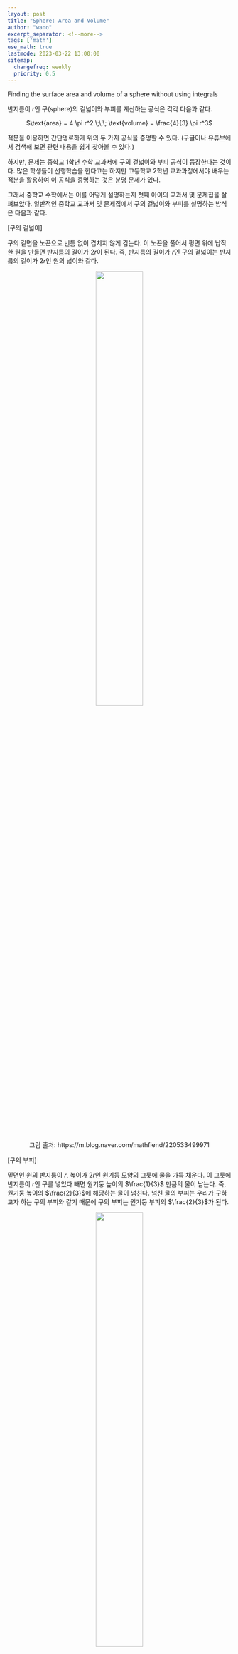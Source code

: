 ```yaml
---
layout: post
title: "Sphere: Area and Volume"
author: "wano"
excerpt_separator: <!--more-->
tags: ['math']
use_math: true
lastmode: 2023-03-22 13:00:00
sitemap:
  changefreq: weekly
  priority: 0.5
---
```


Finding the surface area and volume of a sphere without using integrals<!--more-->


반지름이 $r$인 구(sphere)의 겉넓이와 부피를 계산하는 공식은 각각 다음과 같다.

<p style="text-align: center;">$\text{area} = 4 \pi r^2 \;\;\; \text{volume} = \frac{4}{3} \pi r^3$</p>


적분을 이용하면 간단명료하게 위의 두 가지 공식을 증명할 수 있다. (구글이나 유튜브에서 검색해 보면 관련 내용을 쉽게 찾아볼 수 있다.)

하지만, 문제는 중학교 1학년 수학 교과서에 구의 겉넓이와 부피 공식이 등장한다는 것이다. 많은 학생들이 선행학습을 한다고는 하지만 고등학교 2학년 교과과정에서야 배우는 적분을 활용하여 이 공식을 증명하는 것은 분명 문제가 있다.

그래서 중학교 수학에서는 이를 어떻게 설명하는지 첫째 아이의 교과서 및 문제집을 살펴보았다. 일반적인 중학교 교과서 및 문제집에서 구의 겉넓이와 부피를 설명하는 방식은 다음과 같다.


[구의 겉넓이]

구의 겉면을 노끈으로 빈틈 없이 겹치지 않게 감는다. 이 노끈을 풀어서 평면 위에 납작한 원을 만들면 반지름의 길이가 $2r$이 된다. 즉, 반지름의 길이가 $r$인 구의 겉넓이는 반지름의 길이가 $2r$인 원의 넓이와 같다.

<center><figure><img src="https://cgvfxmath.github.io/assets/img/sphere_area_01.png" width="50%"><figcaption>그림 출처: https://m.blog.naver.com/mathfiend/220533499971</figcaption></figure></center>


[구의 부피]

밑면인 원의 반지름이 $r$, 높이가 $2r$인 원기둥 모양의 그릇에 물을 가득 채운다. 이 그릇에 반지름이 $r$인 구를 넣었다 빼면 원기둥 높이의 $\frac{1}{3}$ 만큼의 물이 남는다. 즉, 원기둥 높이의 $\frac{2}{3}$에 해당하는 물이 넘친다. 넘친 물의 부피는 우리가 구하고자 하는 구의 부피와 같기 때문에 구의 부피는 원기둥 부피의 $\frac{2}{3}$가 된다.

<center><figure><img src="https://cgvfxmath.github.io/assets/img/sphere_area_02.png" width="50%"><figcaption>그림 출처: https://mathbitsnotebook.com/Geometry/3DShapes/3DSpheres.html</figcaption></figure></center>

나름 중학교 1학년 수준에 맞는 정도에서 최대한 직관적으로 구의 겉넓이와 부피 공식의 의미를 설명하려고 하는 것 같다. (사실 직관적이라는 부분도 동의하기 어렵다.) 하지만 위의 내용들은 수학적으로 엄밀한 증명이라고 보기는 어렵다. 공식이 어떻게 만들어 졌는지에 대한 이유라기 보다는 오히려 결과에 가깝기 때문이다.

“일단 중요하니 대략의 의미를 이해하고 결과를 외워라! 엄밀한 증명은 몇 년 뒤에 적분을 배우면 알려주겠다.” 정도의 전략으로 보인다.

<p style="text-align: center;">“구의 겉넓이: 4 파이 알 제곱”</p>
<p style="text-align: center;">“구의 부피: 3분의 4 파이 알 세제곱”</p>

이 공식들은 매우 중요하기 때문에 반드시 암기를 해야 한다. 하지만, 공식의 암기로 그치기에는 무언가 석연치 않고 찜찜함을 느끼는 사람들이 있을 수 있다. 이 공식이 어떻게 만들어졌는지에 대한 지적 호기심을 가지고 있거나, 또는 진짜 맞는 식인지에 대한 의심이 드는 사람들은 수학적인 증명의 필요성을 느낄 것이다. 그리고, 단순히 저 공식들을 외워서 문제를 기계적으로 푸는 것 보다는 공식이 생겨난 과정을 이해하는 것이 훨씬 더 좋은 접근법인 것임은 분명하다.

그렇다면 적분을 사용하지 않고서도 구의 겉넓이와 부피 공식을 유도할 수 있을까? 평상시에 생각해보지 못한 문제였다. 결론은 “할 수 있다!”이다. 구글과 유튜브를 통해 관련 자료들을 찾아보았고 그 결과를 최대한 간단하게 정리해보았다. (즉, 이제부터가 본론이다.)

구의 겉넓이 공식을 유도해보자.

그 전에 먼저 알아야할 내용이 있다.

<center><figure><img src="https://cgvfxmath.github.io/assets/img/Archimedes_HatBox_Theorem_01.png" width="50%"><figcaption>그림 출처: https://mathworld.wolfram.com/ArchimedesHat-BoxTheorem.html</figcaption></figure></center>

위의 그림에서 $S_1$과 $S_2$의 넓이가 같다는 사실을 [아르키메데스의 모자상자 정리(Archimedes’ HatBox Theorem)](https://cgvfxmath.github.io/2023-03-22/archimedes-hatbox-theorem)라고 한다.

이 정리에 의하여 $h = 2r$이 되면 다음의 등식이 성립한다.

<p style="text-align: center;">구의 겉넓이 = 원기둥의 옆면의 넓이</p>

원기둥의 옆면을 잘라서 펼치면 다음과 같은 직사각형이 된다. 이 직사각형의 밑변의 길이는 반지름이 $r$인 원의 둘레의 길이이고, 높이는 반지름의 두 배인 $2r$이다.


<center><figure><img src="https://cgvfxmath.github.io/assets/img/sphere_area_03.png" width="50%"></figure></center>

“구의 겉넓이: 4 파이 알 제곱”임이 증명되었다! Q.E.D.

참고로 “구의 겉넓이 = 원기둥의 옆면의 넓이”가 되는 것을 진짜 털실을 가지고 확인해본 유튜버가 있다. 관심 있는 분들은 아래의 링크에서 내용을 확인해 보시라. [링크](https://www.youtube.com/watch?v=Fyvq-jIQKr8)

여기서 잠깐. 한 가지 특이한 사실을 확인하고 다음으로 넘어가자. 구의 겉넓이는 구의 중심을 지나는 평면으로 구를 잘랐을 때 만들어지는 원의 넓이의 4배이다.

<center><figure><img src="https://cgvfxmath.github.io/assets/img/Archimedes_HatBox_Theorem_04.png" width="50%"></figure></center>

<center><figure><img src="https://cgvfxmath.github.io/assets/img/Archimedes_HatBox_Theorem_05.png" width="50%"><figcaption>그림 출처: https://www.youtube.com/watch?v=GNcFjFmqEc8</figcaption></figure></center>

이제 구의 부피를 구해보자. 구의 부피는 구의 겉넓이를 이용하여 계산한다.

다음 그림과 같이 구를 $n$개의 각뿔들의 합으로 생각할 수 있다. (삼각뿔이어도 상관 없고 사각뿔, 오각뿔이어도 상관없다. 심지어 여러 모양의 각뿔들이 섞여 있어도 된다.)

<center><figure><img src="https://cgvfxmath.github.io/assets/img/Archimedes_HatBox_Theorem_06.png" width="50%"><figcaption>그림 출처: https://www.shmoop.com/surface-area-volume/volume-spheres-help.html</figcaption></figure></center>

각 각뿔들의 밑면의 모양과 넓이는 다를 수 있지만 높이는 모두 구의 반지름인 r로 동일하다. 각 각뿔들의 밑면의 넓이를 각각 $B_1$, $B_2$, $\cdots$, $B_n$이라고 하자. (여기서 $n$은 매우 큰 수이다. $n$이 크면 클수록 구의 부피에 수렴한다.) 이 때, 모든 각뿔들의 부피를 더하면 구의 부피가 되므로 다음과 같은 식이 성립한다. (이 글을 읽는 사람들은 각뿔의 부피는 각기둥의 부피의 $\frac{1}{3}$이라는 사실을 알고 있다고 가정한다. 이에 대한 수학적 증명은 [초등수학을 결정하는 개념 총정리](https://m.search.naver.com/search.naver?query=%EC%B4%88%EB%93%B1%EC%88%98%ED%95%99%EC%9D%84+%EA%B2%B0%EC%A0%95%ED%95%98%EB%8A%94+%EA%B0%9C%EB%85%90+%EC%B4%9D%EC%A0%95%EB%A6%AC&where=m&sm=mob_hty.idx&qdt=1#api=%3F_lp_type%3Dcm%26col_prs%3Dcsa%26format%3Dtext%26nqx_theme%3D%257B%2B%2522theme%2522%253A%257B%2522main%2522%253A%257B%2522name%2522%253A%2522book_info%2522%252C%2522os%2522%253A16269186%252C%2522pkid%2522%253A20000%257D%257D%2B%257D%26query%3D%2525EC%2525B4%252588%2525EB%252593%2525B1%2525EC%252588%252598%2525ED%252595%252599%2525EC%25259D%252584%252B%2525EA%2525B2%2525B0%2525EC%2525A0%252595%2525ED%252595%252598%2525EB%25258A%252594%252B%2525EA%2525B0%25259C%2525EB%252585%252590%252B%2525EC%2525B4%25259D%2525EC%2525A0%252595%2525EB%2525A6%2525AC%26sm%3Digr_brg%26tab%3Dinfo%26tab_prs%3Dcsa%26where%3Dbridge&_lp_type=cm)라는 책에 정리되어 있다.)

따라서 구의 부피는 다음과 같다.

<center><figure><img src="https://cgvfxmath.github.io/assets/img/Archimedes_HatBox_Theorem_07.png" width="50%"></figure></center>

보다 자세한 설명은 다음 [링크](https://www.youtube.com/watch?v=xuPl_8o_j7k)에서 확인할 수 있다.


마지막으로 한 가지 중요한 사실을 확인해보자. 다음 그림과 같이 반지름을 공유하는 원뿔, 원기둥, 구의 부피 사이에는 1:2:3의 비가 성립한다.

<center><figure><img src="https://cgvfxmath.github.io/assets/img/Archimedes_HatBox_Theorem_08.png" width="50%"><figcaption>그림 출처: http://dic.kumsung.co.kr/web/smart/detail.do?headwordId=4567&findCategory=B002003&findBookId=28</figcaption></figure></center>

아르키메데스는 이러한 사실을 알고 있었고, 이를 이용하여 원기둥의 부피로부터 구의 부피를 계산하였다고 한다.

<center><figure><img src="https://cgvfxmath.github.io/assets/img/Archimedes_HatBox_Theorem_09.png" width="50%"><figcaption>그림 출처: http://www.photointerior.co.kr/shop/goods/goods_view.php?goodsno=575&category=001003006</figcaption></figure></center>

<center><figure><img src="https://cgvfxmath.github.io/assets/img/Archimedes_HatBox_Theorem_10.png" width="50%"><figcaption>그림 출처: https://thatsmaths.com/2019/11/28/archimedes-and-the-volume-of-a-sphere</figcaption></figure></center>

그리고, 아르키메데스의 묘비에는 이 그림이 새겨져 있었다고 한다. 따라서, 이 그림을 “아르키메데스의 묘비 (Archimedes’ tombstone)” 그림이라고 부른다.

<center><figure><img src="https://cgvfxmath.github.io/assets/img/Archimedes_HatBox_Theorem_11.png" width="50%"><figcaption>그림 출처: https://indico.cern.ch/event/729290/contributions/3004364/attachments/1652977/2644737/WATCHMAN-AITMay2018-Davis.pdf</figcaption></figure></center>


